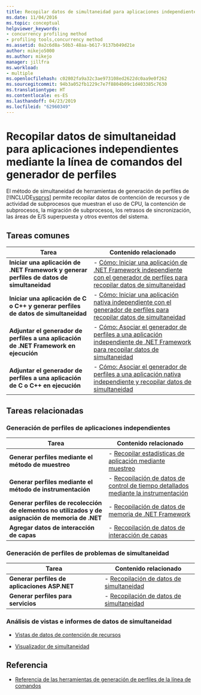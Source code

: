 ```yaml
---
title: Recopilar datos de simultaneidad para aplicaciones independientes mediante la línea de comandos del generador de perfiles | Microsoft Docs
ms.date: 11/04/2016
ms.topic: conceptual
helpviewer_keywords:
- concurrency profiling method
- profiling tools,concurrency method
ms.assetid: 0a2c6d8a-50b3-48aa-b617-9137b049d21e
author: mikejo5000
ms.author: mikejo
manager: jillfra
ms.workload:
- multiple
ms.openlocfilehash: c02802fa9a32c3ae973108ed2622dc0aa9e0f262
ms.sourcegitcommit: 94b3a052fb1229c7e7f8804b09c1d403385c7630
ms.translationtype: HT
ms.contentlocale: es-ES
ms.lasthandoff: 04/23/2019
ms.locfileid: "62960349"
---
```

# <a name="collect-concurrency-data-for-stand-alone-applications-by-using-the-profiler-command-line"></a>Recopilar datos de simultaneidad para aplicaciones independientes mediante la línea de comandos del generador de perfiles
El método de simultaneidad de herramientas de generación de perfiles de [!INCLUDE[vsprvs](../code-quality/includes/vsprvs_md.md)] permite recopilar datos de contención de recursos y de actividad de subprocesos que muestran el uso de CPU, la contención de subprocesos, la migración de subprocesos, los retrasos de sincronización, las áreas de E/S superpuesta y otros eventos del sistema.

## <a name="common-tasks"></a>Tareas comunes

|Tarea|Contenido relacionado|
|----------|---------------------|
|**Iniciar una aplicación de .NET Framework y generar perfiles de datos de simultaneidad**|-   [Cómo: Iniciar una aplicación de .NET Framework independiente con el generador de perfiles para recopilar datos de simultaneidad](../profiling/how-to-launch-a-stand-alone-dotnet-framework-app-to-collect-concurrency-data.md)|
|**Iniciar una aplicación de C o C++ y generar perfiles de datos de simultaneidad**|-   [Cómo: Iniciar una aplicación nativa independiente con el generador de perfiles para recopilar datos de simultaneidad](../profiling/how-to-launch-a-stand-alone-native-application-to-collect-concurrency-data.md)|
|**Adjuntar el generador de perfiles a una aplicación de .NET Framework en ejecución**|-   [Cómo: Asociar el generador de perfiles a una aplicación independiente de .NET Framework para recopilar datos de simultaneidad](../profiling/how-to-attach-the-profiler-to-a-dotnet-app-and-collect-concurrency-data.md)|
|**Adjuntar el generador de perfiles a una aplicación de C o C++ en ejecución**|-   [Cómo: Asociar el generador de perfiles a una aplicación nativa independiente y recopilar datos de simultaneidad](../profiling/how-to-attach-the-profiler-to-a-native-app-and-collect-concurrency-data.md)|

## <a name="related-tasks"></a>Tareas relacionadas

### <a name="profile-stand-alone-applications"></a>Generación de perfiles de aplicaciones independientes

|Tarea|Contenido relacionado|
|----------|---------------------|
|**Generar perfiles mediante el método de muestreo**|-   [Recopilar estadísticas de aplicación mediante muestreo](../profiling/collecting-application-statistics-for-stand-alone-applications.md)|
|**Generar perfiles mediante el método de instrumentación**|-   [Recopilación de datos de control de tiempo detallados mediante la instrumentación](../profiling/collecting-detailed-timing-data-for-a-stand-alone-application.md)|
|**Generar perfiles de recolección de elementos no utilizados y de asignación de memoria de .NET**|-   [Recopilación de datos de memoria de .NET Framework](../profiling/collecting-dotnet-framework-memory-data-for-stand-alone-applications.md)|
|**Agregar datos de interacción de capas**|-   [Recopilación de datos de interacción de capas](../profiling/adding-tier-interaction-data-from-the-command-line.md)|

### <a name="profile-concurrency-issues"></a>Generación de perfiles de problemas de simultaneidad

|Tarea|Contenido relacionado|
|----------|---------------------|
|**Generar perfiles de aplicaciones ASP.NET**|-   [Recopilación de datos de simultaneidad](../profiling/collecting-concurrency-data-for-an-aspnet-web-application.md)|
|**Generar perfiles para servicios**|-   [Recopilación de datos de simultaneidad](../profiling/collecting-concurrency-data-for-a-service-by-using-the-profiler-command-line.md)|

### <a name="analyze-concurrency-data-views-and-reports"></a>Análisis de vistas e informes de datos de simultaneidad
- [Vistas de datos de contención de recursos](../profiling/resource-contention-data-views.md)

- [Visualizador de simultaneidad](../profiling/concurrency-visualizer.md)

## <a name="reference"></a>Referencia
- [Referencia de las herramientas de generación de perfiles de la línea de comandos](../profiling/command-line-profiling-tools-reference.md)